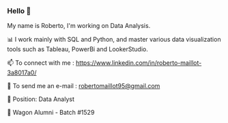 ### Hello 👋

<!--
**RobertoMaillot/RobertoMaillot** is a ✨ _special_ ✨ repository because its `README.md` (this file) appears on your GitHub profile.

Here are some ideas to get you started:

- 🔭 I’m currently working on ...
- 🌱 I’m currently learning ...
- 👯 I’m looking to collaborate on ...
- 🤔 I’m looking for help with ...
- 💬 Ask me about ...
-  How to reach me: ...
- 😄 Pronouns: ...
-  Fun fact: ...
-->

My name is Roberto, I'm working on Data Analysis.

📊 I work mainly with SQL and Python, and master various data visualization tools such as Tableau, PowerBi and LookerStudio.

📫 To connect with me : https://www.linkedin.com/in/roberto-maillot-3a8017a0/

💬 To send me an e-mail : robertomaillot95@gmail.com

🔭 Position: Data Analyst

🚂 Wagon Alumni - Batch #1529
